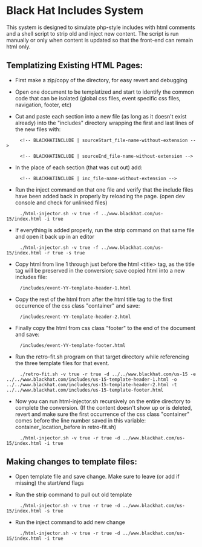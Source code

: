 # Black Hat Includes System
This system is designed to simulate php-style includes with html comments and a shell script to strip old and inject new content. The script is run manually or only when content is updated so that the front-end can remain html only. 

## Templatizing Existing HTML Pages:

- First make a zip/copy of the directory, for easy revert and debugging

- Open one document to be templatized and start to identify the common code that can be isolated (global css files, event specific css files, navigation, footer, etc)

- Cut and paste each section into a new file (as long as it doesn't exist already) into the "includes" directory wrapping the first and last lines of the new files with:

```
     <!-- BLACKHATINCLUDE | sourceStart_file-name-without-extension -->
```

```
     <!-- BLACKHATINCLUDE | sourceEnd_file-name-without-extension -->
```

- In the place of each section (that was cut out) add:

```
     <!-- BLACKHATINCLUDE | inc_file-name-without-extension -->
```

- Run the inject command on that one file and verify that the include files have been added back in properly by reloading the page. (open dev console and check for unlinked files) 


```
     ./html-injector.sh -v true -f ../www.blackhat.com/us-15/index.html -i true
```

- If everything is added properly, run the strip command on that same file and open it back up in an editor 

```
     ./html-injector.sh -v true -f ../www.blackhat.com/us-15/index.html -r true -s true
```


- Copy html from line 1 through just before the html &lt;title&gt; tag, as the title tag will be preserved in the conversion; save copied html into a new includes file:

```
     /includes/event-YY-template-header-1.html
```

- Copy the rest of the html from after the html title tag to the first occurrence of the css class "container" and save:

```
     /includes/event-YY-template-header-2.html
```

- Finally copy the html from css class "footer" to the end of the document and save:

```
     /includes/event-YY-template-footer.html
```

- Run the retro-fit.sh program on that target directory while referencing the three template files for that event. 

```
     ./retro-fit.sh -v true -r true -d ../../www.blackhat.com/us-15 -e ../../www.blackhat.com/includes/us-15-template-header-1.html -o ../../www.blackhat.com/includes/us-15-template-header-2.html -t ../../www.blackhat.com/includes/us-15-template-footer.html
```
     
- Now you can run html-injector.sh recursively on the entire directory to complete the conversion. (If the content doesn't show up or is deleted, revert and make sure the first occurrence of the css class "container" comes before the line number saved in this variable: container_location_before in retro-fit.sh) 

```
     ./html-injector.sh -v true -r true -d ../www.blackhat.com/us-15/index.html -i true
```



## Making changes to template files:
- Open template file and save change. Make sure to leave (or add if missing) the start/end flags

- Run the strip command to pull out old template 

```
     ./html-injector.sh -v true -r true -d ../www.blackhat.com/us-15/index.html -s true
```

- Run the inject command to add new change 

```
     ./html-injector.sh -v true -r true -d ../www.blackhat.com/us-15/index.html -i true
```
